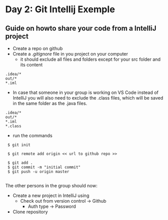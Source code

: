 # Day 2: Git Intellij Exemple
## Guide on howto share your code from a IntelliJ project

* Create a repo on github
* Create a _.gitignore_ file in you project on your computer
  * it should exclude all files and folders except for your src folder and its content
  
```` 
.idea/*
out/*
*.iml
````    
* In case that someone in your group is working on VS Code instead of IntelliJ you will also need to exclude the .class files, which will be saved in the same folder as the .java files.

```` 
.idea/*
out/*
*.iml
*.class
````  
* run the commands 
```` 
 $ git init
 
 $ git remote add origin << url to github repo >>
 
 $ git add .
 $ git commit -m "initial commit"
 $ git push -u origin master
 
````      

The other persons in the group should now:

* Create a new project in IntelliJ using 
  * Check out from version control -> Github
     * Auth type -> Password
* Clone repository
